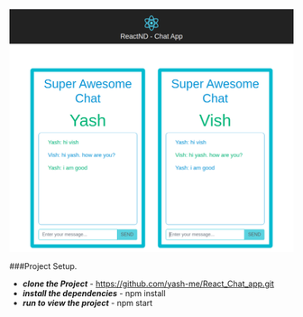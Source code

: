 
![alt text](https://github.com/vishakhasingh4/React-chat-app/blob/master/chat-app-pic.png)


###Project Setup.
- ***clone the Project*** - https://github.com/yash-me/React_Chat_app.git
- ***install the dependencies*** - npm install
- ***run to view the project*** - npm start

